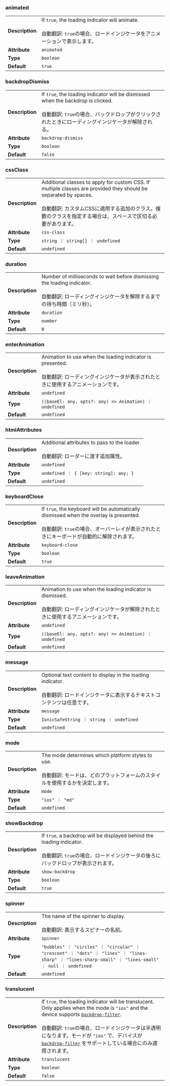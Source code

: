 

### animated 

| | |
| --- | --- |
| **Description** | If `true`, the loading indicator will animate.<br /><br />自動翻訳: `true`の場合、ロードインジケータをアニメーションで表示します。 |
| **Attribute** | `animated` |
| **Type** | `boolean` |
| **Default** | `true` |



### backdropDismiss 

| | |
| --- | --- |
| **Description** | If `true`, the loading indicator will be dismissed when the backdrop is clicked.<br /><br />自動翻訳: `true`の場合、バックドロップがクリックされたときにローディングインジケータが解除される。 |
| **Attribute** | `backdrop-dismiss` |
| **Type** | `boolean` |
| **Default** | `false` |



### cssClass 

| | |
| --- | --- |
| **Description** | Additional classes to apply for custom CSS. If multiple classes are provided they should be separated by spaces.<br /><br />自動翻訳: カスタムCSSに適用する追加のクラス。複数のクラスを指定する場合は、スペースで区切る必要があります。 |
| **Attribute** | `css-class` |
| **Type** | `string ｜ string[] ｜ undefined` |
| **Default** | `undefined` |



### duration 

| | |
| --- | --- |
| **Description** | Number of milliseconds to wait before dismissing the loading indicator.<br /><br />自動翻訳: ローディングインジケータを解除するまでの待ち時間（ミリ秒）。 |
| **Attribute** | `duration` |
| **Type** | `number` |
| **Default** | `0` |



### enterAnimation 

| | |
| --- | --- |
| **Description** | Animation to use when the loading indicator is presented.<br /><br />自動翻訳: ローディングインジケータが表示されたときに使用するアニメーションです。 |
| **Attribute** | `undefined` |
| **Type** | `((baseEl: any, opts?: any) => Animation) ｜ undefined` |
| **Default** | `undefined` |



### htmlAttributes 

| | |
| --- | --- |
| **Description** | Additional attributes to pass to the loader.<br /><br />自動翻訳: ローダーに渡す追加属性。 |
| **Attribute** | `undefined` |
| **Type** | `undefined ｜ { [key: string]: any; }` |
| **Default** | `undefined` |



### keyboardClose 

| | |
| --- | --- |
| **Description** | If `true`, the keyboard will be automatically dismissed when the overlay is presented.<br /><br />自動翻訳: `true`の場合、オーバーレイが表示されたときにキーボードが自動的に解除されます。 |
| **Attribute** | `keyboard-close` |
| **Type** | `boolean` |
| **Default** | `true` |



### leaveAnimation 

| | |
| --- | --- |
| **Description** | Animation to use when the loading indicator is dismissed.<br /><br />自動翻訳: ローディングインジケータが解除されたときに使用するアニメーションです。 |
| **Attribute** | `undefined` |
| **Type** | `((baseEl: any, opts?: any) => Animation) ｜ undefined` |
| **Default** | `undefined` |



### message 

| | |
| --- | --- |
| **Description** | Optional text content to display in the loading indicator.<br /><br />自動翻訳: ロードインジケータに表示するテキストコンテンツは任意です。 |
| **Attribute** | `message` |
| **Type** | `IonicSafeString ｜ string ｜ undefined` |
| **Default** | `undefined` |



### mode 

| | |
| --- | --- |
| **Description** | The mode determines which platform styles to use.<br /><br />自動翻訳: モードは、どのプラットフォームのスタイルを使用するかを決定します。 |
| **Attribute** | `mode` |
| **Type** | `"ios" ｜ "md"` |
| **Default** | `undefined` |



### showBackdrop 

| | |
| --- | --- |
| **Description** | If `true`, a backdrop will be displayed behind the loading indicator.<br /><br />自動翻訳: `true`の場合、ロードインジケータの後ろにバックドロップが表示されます。 |
| **Attribute** | `show-backdrop` |
| **Type** | `boolean` |
| **Default** | `true` |



### spinner 

| | |
| --- | --- |
| **Description** | The name of the spinner to display.<br /><br />自動翻訳: 表示するスピナーの名前。 |
| **Attribute** | `spinner` |
| **Type** | `"bubbles" ｜ "circles" ｜ "circular" ｜ "crescent" ｜ "dots" ｜ "lines" ｜ "lines-sharp" ｜ "lines-sharp-small" ｜ "lines-small" ｜ null ｜ undefined` |
| **Default** | `undefined` |



### translucent 

| | |
| --- | --- |
| **Description** | If `true`, the loading indicator will be translucent. Only applies when the mode is `"ios"` and the device supports [`backdrop-filter`](https://developer.mozilla.org/en-US/docs/Web/CSS/backdrop-filter#Browser_compatibility).<br /><br />自動翻訳: `true`の場合、ロードインジケータは半透明になります。モードが `"ios"` で、デバイスが [`backdrop-filter`](https://developer.mozilla.org/en-US/docs/Web/CSS/backdrop-filter#Browser_compatibility) をサポートしている場合にのみ適用されます。 |
| **Attribute** | `translucent` |
| **Type** | `boolean` |
| **Default** | `false` |

